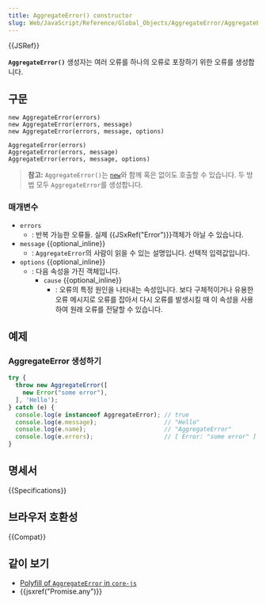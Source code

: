 ```yaml
---
title: AggregateError() constructor
slug: Web/JavaScript/Reference/Global_Objects/AggregateError/AggregateError
---
```


{{JSRef}}

**`AggregateError()`** 생성자는 여러 오류를 하나의 오류로 포장하기 위한 오류를 생성합니다.

## 구문

```js-nolint
new AggregateError(errors)
new AggregateError(errors, message)
new AggregateError(errors, message, options)

AggregateError(errors)
AggregateError(errors, message)
AggregateError(errors, message, options)
```

> **참고:** `AggregateError()`는 [`new`](/ko/docs/Web/JavaScript/Reference/Operators/new)와 함께 혹은 없이도 호출할 수 있습니다. 두 방법 모두 `AggregateError`를 생성합니다.

### 매개변수

- `errors`
  - : 반복 가능한 오류들. 실제 {{JSxRef("Error")}}객체가 아닐 수 있습니다.
- `message` {{optional_inline}}
  - : `AggregateError`의 사람이 읽을 수 있는 설명입니다. 선택적 입력값입니다.
- `options` {{optional_inline}}
  - : 다음 속성을 가진 객체입니다.
    - `cause` {{optional_inline}}
      - : 오류의 특정 원인을 나타내는 속성입니다.
        보다 구체적이거나 유용한 오류 메시지로 오류를 잡아서 다시 오류를 발생시킬 때 이 속성을 사용하여 원래 오류를 전달할 수 있습니다.

## 예제

### AggregateError 생성하기

```js
try {
  throw new AggregateError([
    new Error("some error"),
  ], 'Hello');
} catch (e) {
  console.log(e instanceof AggregateError); // true
  console.log(e.message);                   // "Hello"
  console.log(e.name);                      // "AggregateError"
  console.log(e.errors);                    // [ Error: "some error" ]
}
```

## 명세서

{{Specifications}}

## 브라우저 호환성

{{Compat}}

## 같이 보기

- [Polyfill of `AggregateError` in `core-js`](https://github.com/zloirock/core-js#ecmascript-promise)
- {{jsxref("Promise.any")}}
